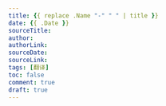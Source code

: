 ```yaml
---
title: {{ replace .Name "-" " " | title }}
date: {{ .Date }}
sourceTitle: 
author: 
authorLink: 
sourceDate: 
sourceLink: 
tags: [翻译]
toc: false
comment: true
draft: true
---
```

